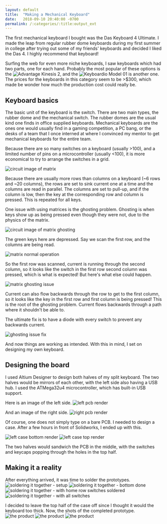 ```yaml
---
layout: default
title:  "Making a Mechanical Keyboard"
date:   2018-09-10 20:40:00 -0700
permalink: /:categories/:title:output_ext
---
```


The first mechanical keyboard I bought was the Das Keyboard 4 Ultimate. I made the leap from regular rubber dome keyboards during my first summer in college after trying out some of my friends' keyboards and decided I liked the Das 4. I highly recommend that keyboard!

Surfing the web for even more niche keyboards, I saw keyboards which had two parts, one for each hand. Probably the most popular of these options is the ![Advantage Kinesis 2](https://www.kinesis-ergo.com/shop/advantage2/), and the ![Keyboardio Model 01](https://shop.keyboard.io/) is another one. The prices for the keyboards in this category seem to be >$300, which made be wonder how much the production cost could really be.

Keyboard basics
---

The basic unit of the keyboard is the switch. There are two main types, the rubber dome and the mechanical switch. The rubber domes are the usual kind one finds in office supplied keyboards. Mechanical keyboards are the ones one would usually find in a gaming competition, a PC bang, or the desks of a team that I once interned at where I convinced my mentor to get mechanical keyboards for the entire team.

Because there are so many switches on a keyboard (usually >100), and a limited number of pins on a microcontroller (usually <100), it is more economical to try to arrange the switches in a grid.

![circuit image of matrix](/assets/projects/ex2keyboard/schematic-matrix.svg)

Because there are usually more rows than columns on a keyboard (~6 rows and ~20 columns), the rows are set to sink current one at a time and the columns are read in parallel. The columns are set to pull-up, and if the column is low, then the key at the corresponding row and column is pressed. This is repeated for all keys.

One issue with using matrices is the ghosting problem. Ghosting is when keys show up as being pressed even though they were not, due to the physics of the matrix.

![circuit image of matrix ghosting](/assets/projects/ex2keyboard/exp-ghosting.png)

The green keys here are depressed. Say we scan the first row, and the columns are being read.

![matrix normal operation](/assets/projects/ex2keyboard/exp-ghosting-current.png)

So the first row was scanned, current is running through the second column, so it looks like the switch in the first row second column was pressed, which is what is expected! But here's what else could happen.

![matrix ghosting issue](/assets/projects/ex2keyboard/exp-ghosting-issue-current.png)

Current can also flow backwards through the row to get to the first column, so it looks like the key in the first row and first column is being pressed! This is the root of the ghosting problem. Current flows backwards through a path where it shouldn't be able to.

The ultimate fix is to have a diode with every switch to prevent any backwards current.

![ghosting issue fix](/assets/projects/ex2keyboard/exp-ghosting-fix.png)

And now things are working as intended. With this in mind, I set on designing my own keyboard.

Designing the board
---
I used Altium Designer to design both halves of my split keyboard. The two halves would be mirrors of each other, with the left side also having a USB hub. I used the ATMega32u4 microcontroller, which has built-in USB support.

Here is an image of the left side.
![left pcb render](/assets/projects/ex2keyboard/pcb-left-render.jpg)

And an image of the right side.
![right pcb render](/assets/projects/ex2keyboard/pcb-right-render.jpg)

Of course, one does not simply type on a bare PCB. I needed to design a case. After a few hours in front of Solidworks, I ended up with this.

![left case bottom render](/assets/projects/ex2keyboard/case-leftbottom-render.jpg)
![left case top render](/assets/projects/ex2keyboard/case-lefttop-render.jpg)

The two halves would sandwich the PCB in the middle, with the switches and keycaps popping through the holes in the top half.

Making it a reality
---
After everything arrived, it was time to solder the prototypes.
![soldering it together - setup](/assets/projects/ex2keyboard/solder-setup.jpg)
![soldering it together - bottom done](/assets/projects/ex2keyboard/solder-complete.jpg)
![soldering it together - with home row switches soldered](/assets/projects/ex2keyboard/switch-home.jpg)
![soldering it together - with all switches](/assets/projects/ex2keyboard/switch-all.jpg)

I decided to leave the top half of the case off since I thought it would the keyboard too thick. Now, the shots of the completed prototype.
![the product](/assets/projects/ex2keyboard/product.jpg)
![the product](/assets/projects/ex2keyboard/product-side.jpg)
![the product](/assets/projects/ex2keyboard/product-back.jpg)

